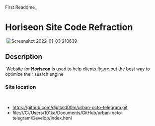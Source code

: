 First Readdme_
# Horiseon Site Code Refraction
​
![Screenshot 2022-01-03 210639](https://user-images.githubusercontent.com/93553949/148012096-2c3eaa6c-7f8d-4d68-ae47-b84b4c425913.png)

## Description
​
Website for **Horiseon** is used to help clients figure out the best way to optimize their search engine
​
### Site location
​
* https://github.com/digitald00m/urban-octo-telegram.git
* file:///C:/Users/101ka/Documents/GitHub/urban-octo-telegram/Develop/index.html
